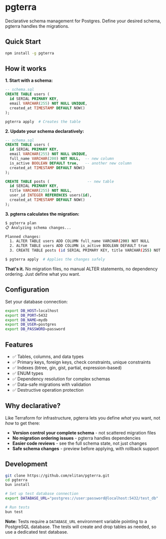 # pgterra

Declarative schema management for Postgres. Define your desired schema, pgterra handles the migrations.

## Quick Start

```bash
npm install -g pgterra
```

## How it works

**1. Start with a schema:**

```sql
-- schema.sql
CREATE TABLE users (
  id SERIAL PRIMARY KEY,
  email VARCHAR(255) NOT NULL UNIQUE,
  created_at TIMESTAMP DEFAULT NOW()
);
```

```bash
pgterra apply  # Creates the table
```

**2. Update your schema declaratively:**

```sql
-- schema.sql
CREATE TABLE users (
  id SERIAL PRIMARY KEY,
  email VARCHAR(255) NOT NULL UNIQUE,
  full_name VARCHAR(200) NOT NULL,  -- new column
  is_active BOOLEAN DEFAULT true,   -- another new column
  created_at TIMESTAMP DEFAULT NOW()
);

CREATE TABLE posts (                 -- new table
  id SERIAL PRIMARY KEY,
  title VARCHAR(255) NOT NULL,
  user_id INTEGER REFERENCES users(id),
  created_at TIMESTAMP DEFAULT NOW()
);
```

**3. pgterra calculates the migration:**

```bash
$ pgterra plan
📋 Analyzing schema changes...

Planned changes:
  1. ALTER TABLE users ADD COLUMN full_name VARCHAR(200) NOT NULL
  2. ALTER TABLE users ADD COLUMN is_active BOOLEAN DEFAULT true  
  3. CREATE TABLE posts (id SERIAL PRIMARY KEY, title VARCHAR(255) NOT NULL, user_id INTEGER REFERENCES users(id), created_at TIMESTAMP DEFAULT NOW())

$ pgterra apply  # Applies the changes safely
```

**That's it.** No migration files, no manual ALTER statements, no dependency ordering. Just define what you want.

## Configuration

Set your database connection:

```bash
export DB_HOST=localhost
export DB_PORT=5432
export DB_NAME=mydb
export DB_USER=postgres
export DB_PASSWORD=password
```

## Features

- ✅ Tables, columns, and data types
- ✅ Primary keys, foreign keys, check constraints, unique constraints  
- ✅ Indexes (btree, gin, gist, partial, expression-based)
- ✅ ENUM types
- ✅ Dependency resolution for complex schemas
- ✅ Data-safe migrations with validation
- ✅ Destructive operation protection

## Why declarative?

Like Terraform for infrastructure, pgterra lets you define *what* you want, not *how* to get there:

- **Version control your complete schema** - not scattered migration files
- **No migration ordering issues** - pgterra handles dependencies
- **Easier code reviews** - see the full schema state, not just changes
- **Safe schema changes** - preview before applying, with rollback support

## Development

```bash
git clone https://github.com/elitan/pgterra.git
cd pgterra
bun install

# Set up test database connection
export DATABASE_URL="postgres://user:password@localhost:5432/test_db"

# Run tests
bun test
```

**Note:** Tests require a `DATABASE_URL` environment variable pointing to a PostgreSQL database. The tests will create and drop tables as needed, so use a dedicated test database.